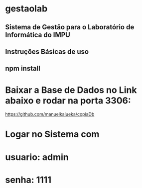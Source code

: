 # gestaolab
## Sistema de Gestão para o Laboratório de Informática do IMPU
## Instruções Básicas de uso
## npm install
# Baixar a Base de Dados no Link abaixo e rodar na porta 3306:
https://github.com/manuelkalueka/copiaDb
# Logar no Sistema com
# usuario: admin
# senha: 1111
